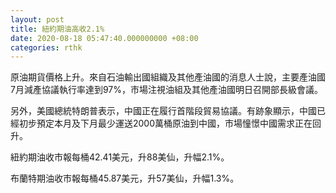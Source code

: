 ```yaml
---
layout: post
title: 紐約期油高收2.1%
date: 2020-08-18 05:47:40.000000000 +08:00
categories: rthk
---
```


原油期貨價格上升。來自石油輸出國組織及其他產油國的消息人士說，主要產油國7月減產協議執行率達到97%，市場注視油組及其他產油國明日召開部長級會議。

另外，美國總統特朗普表示，中國正在履行首階段貿易協議。有跡象顯示，中國已經初步預定本月及下月最少運送2000萬桶原油到中國，市場憧憬中國需求正在回升。

紐約期油收市報每桶42.41美元，升88美仙，升幅2.1%。

布蘭特期油收市報每桶45.87美元，升57美仙，升幅1.3%。

